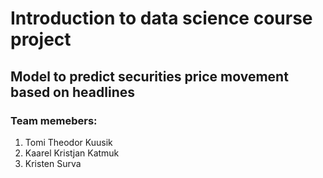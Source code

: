 # Introduction to data science course project
## Model to predict securities price movement based on headlines

### Team memebers:
1. Tomi Theodor Kuusik
2. Kaarel Kristjan Katmuk
3. Kristen Surva
